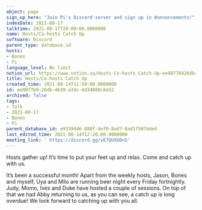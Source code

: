 ```yaml
---
object: page
sign_up_here: "Join Pi's Discord server and sign up in #annoncements!"
indexDate: 2021-08-17
talktime: 2021-08-17T20:00:00.0000000
name: Hosts/Co-hosts Catch Up
software: Discord
parent_type: database_id
hosts:
- Bones
- Pi
language_level: No limit
notion_url: https://www.notion.so/Hosts-Co-hosts-Catch-Up-ee9077b926db4639a7dc4434880c8a52
title: Hosts/Co-hosts Catch Up
created_time: 2021-08-14T11:59:00.0000000
id: ee9077b9-26db-4639-a7dc-4434880c8a52
archived: false
tags:
- Talk
- 2021-08-17
- Bones
- Pi
parent_database_id: e9339446-880f-4ef0-8ad7-8ad1f507dded
last_edited_time: 2021-08-14T12:26:00.0000000
meeting_link: ' https://discord.gg/vE7QUXGDnS'
---
```









Hosts gather up! It’s time to put your feet up and relax. Come and catch up with us.

It’s been a successful month! Apart from the weekly hosts, Jason, Bones and myself, Uya and Milo are running beer night every Friday fortnightly. Judy, Momo, Ives and Duke have hosted a couple of sessions. On top of that we had Abby returning to us, as you can see, a catch up is long overdue! We look forward to catching up with you all.

















